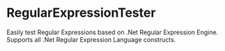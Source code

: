 # RegularExpressionTester
Easily test Regular Expressions based on .Net Regular Expression Engine. Supports all .Net Regular Expression Language constructs.
